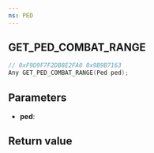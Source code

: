 ```yaml
---
ns: PED
---
```

## GET_PED_COMBAT_RANGE

```c
// 0xF9D9F7F2DB8E2FA0 0x9B9B7163
Any GET_PED_COMBAT_RANGE(Ped ped);
```


## Parameters
* **ped**: 

## Return value
